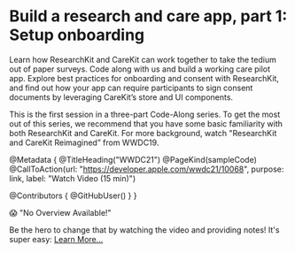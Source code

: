 # Build a research and care app, part 1: Setup onboarding

Learn how ResearchKit and CareKit can work together to take the tedium out of paper surveys. Code along with us and build a working care pilot app. Explore best practices for onboarding and consent with ResearchKit, and find out how your app can require participants to sign consent documents by leveraging CareKit’s store and UI components.

This is the first session in a three-part Code-Along series. To get the most out of this series, we recommend that you have some basic familiarity with both ResearchKit and CareKit. For more background, watch "ResearchKit and CareKit Reimagined” from WWDC19.

@Metadata {
   @TitleHeading("WWDC21")
   @PageKind(sampleCode)
   @CallToAction(url: "https://developer.apple.com/wwdc21/10068", purpose: link, label: "Watch Video (15 min)")

   @Contributors {
      @GitHubUser(<replace this with your GitHub handle>)
   }
}

😱 "No Overview Available!"

Be the hero to change that by watching the video and providing notes! It's super easy:
 [Learn More…](https://wwdcnotes.github.io/WWDCNotes/documentation/wwdcnotes/contributing)
